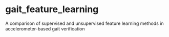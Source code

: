 # gait_feature_learning
A comparison of supervised and unsupervised feature learning methods in accelerometer-based gait verification
